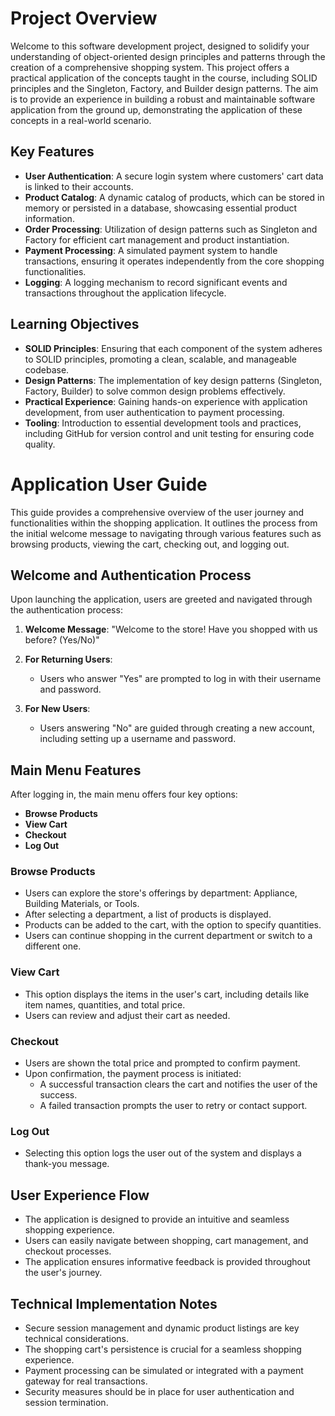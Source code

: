 # Project Overview

Welcome to this software development project, designed to solidify your understanding of object-oriented design principles and patterns through the creation of a comprehensive shopping system. This project offers a practical application of the concepts taught in the course, including SOLID principles and the Singleton, Factory, and Builder design patterns. The aim is to provide an experience in building a robust and maintainable software application from the ground up, demonstrating the application of these concepts in a real-world scenario.

## Key Features

- **User Authentication**: A secure login system where customers' cart data is linked to their accounts.
- **Product Catalog**: A dynamic catalog of products, which can be stored in memory or persisted in a database, showcasing essential product information.
- **Order Processing**: Utilization of design patterns such as Singleton and Factory for efficient cart management and product instantiation.
- **Payment Processing**: A simulated payment system to handle transactions, ensuring it operates independently from the core shopping functionalities.
- **Logging**: A logging mechanism to record significant events and transactions throughout the application lifecycle.

## Learning Objectives

- **SOLID Principles**: Ensuring that each component of the system adheres to SOLID principles, promoting a clean, scalable, and manageable codebase.
- **Design Patterns**: The implementation of key design patterns (Singleton, Factory, Builder) to solve common design problems effectively.
- **Practical Experience**: Gaining hands-on experience with application development, from user authentication to payment processing.
- **Tooling**: Introduction to essential development tools and practices, including GitHub for version control and unit testing for ensuring code quality.

# Application User Guide

This guide provides a comprehensive overview of the user journey and functionalities within the shopping application. It outlines the process from the initial welcome message to navigating through various features such as browsing products, viewing the cart, checking out, and logging out.

## Welcome and Authentication Process

Upon launching the application, users are greeted and navigated through the authentication process:

1. **Welcome Message**: "Welcome to the store! Have you shopped with us before? (Yes/No)"

2. **For Returning Users**:
   - Users who answer "Yes" are prompted to log in with their username and password.

3. **For New Users**:
   - Users answering "No" are guided through creating a new account, including setting up a username and password.

## Main Menu Features

After logging in, the main menu offers four key options:

- **Browse Products**
- **View Cart**
- **Checkout**
- **Log Out**

### Browse Products

- Users can explore the store's offerings by department: Appliance, Building Materials, or Tools.
- After selecting a department, a list of products is displayed.
- Products can be added to the cart, with the option to specify quantities.
- Users can continue shopping in the current department or switch to a different one.

### View Cart

- This option displays the items in the user's cart, including details like item names, quantities, and total price.
- Users can review and adjust their cart as needed.

### Checkout

- Users are shown the total price and prompted to confirm payment.
- Upon confirmation, the payment process is initiated:
  - A successful transaction clears the cart and notifies the user of the success.
  - A failed transaction prompts the user to retry or contact support.

### Log Out

- Selecting this option logs the user out of the system and displays a thank-you message.

## User Experience Flow

- The application is designed to provide an intuitive and seamless shopping experience.
- Users can easily navigate between shopping, cart management, and checkout processes.
- The application ensures informative feedback is provided throughout the user's journey.

## Technical Implementation Notes

- Secure session management and dynamic product listings are key technical considerations.
- The shopping cart's persistence is crucial for a seamless shopping experience.
- Payment processing can be simulated or integrated with a payment gateway for real transactions.
- Security measures should be in place for user authentication and session termination.

